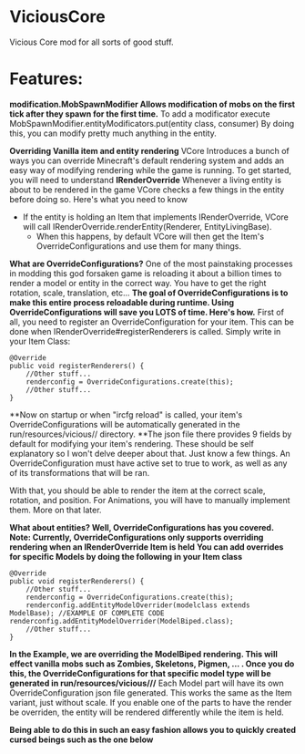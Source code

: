 # ViciousCore
 Vicious Core mod for all sorts of good stuff.

# Features:

**modification.MobSpawnModifier
Allows modification of mobs on the first tick after they spawn for the first time.**
To add a modificator execute MobSpawnModifier.entityModificators.put(entity class, consumer)
By doing this, you can modify pretty much anything in the entity.

**Overriding Vanilla item and entity rendering**
VCore Introduces a bunch of ways you can override Minecraft's default rendering system and adds an easy way of modifying rendering while the game is running. To get started, you will need to understand **IRenderOverride**
Whenever a living entity is about to be rendered in the game VCore checks a few things in the entity before doing so.
Here's what you need to know
 - If the entity is holding an Item that implements IRenderOverride, VCore will call IRenderOverride.renderEntity(Renderer, EntityLivingBase).
   - When this happens, by default VCore will then get the Item's OverrideConfigurations and use them for many things.

**What are OverrideConfigurations?**
One of the most painstaking processes in modding this god forsaken game is reloading it about a billion times to render a model or entity in the correct way. You have to get the right rotation, scale, translation, etc...
**The goal of OverrideConfigurations is to make this entire process reloadable during runtime. Using OverrideConfigurations will save you LOTS of time. Here's how.**
First of all, you need to register an OverrideConfiguration for your item. This can be done when IRenderOverride#registerRenderers is called. 
Simply write in your Item Class: 
```
@Override
public void registerRenderers() {
    //Other stuff...
    renderconfig = OverrideConfigurations.create(this);
    //Other stuff...
}
```
**Now on startup or when "ircfg reload" is called, your item's OverrideConfigurations will be automatically generated in the run/resources/vicious/<yourmodid>/<itemid> directory.
**The json file there provides 9 fields by default for modifying your item's rendering. These should be self explanatory so I won't delve deeper about that.
Just know a few things.
An OverrideConfiguration must have active set to true to work, as well as any of its transformations that will be ran.

With that, you should be able to render the item at the correct scale, rotation, and position. For Animations, you will have to manually implement them. More on that later.

**What about entities? Well, OverrideConfigurations has you covered. Note: Currently, OverrideConfigurations only supports overriding rendering when an IRenderOverride Item is held**
**You can add overrides for specific Models by doing the following in your Item class**
```
@Override
public void registerRenderers() {
    //Other stuff...
    renderconfig = OverrideConfigurations.create(this);
    renderconfig.addEntityModelOverrider(modelclass extends ModelBase); //EXAMPLE OF COMPLETE CODE renderconfig.addEntityModelOverrider(ModelBiped.class);
    //Other stuff...
}
```
**In the Example, we are overriding the ModelBiped rendering. This will effect vanilla mobs such as Zombies, Skeletons, Pigmen, ... . Once you do this, the OverrideConfigurations for that specific model type will be generated in run/resources/vicious/<yourmodid>/<itemid>/<ModelClassCanonicalName>** 
Each Model part will have its own OverrideConfiguration json file generated. This works the same as the Item variant, just without scale. If you enable one of the parts to have the render be overriden, the entity will be rendered differently while the item is held.

**Being able to do this in such an easy fashion allows you to quickly created cursed beings such as the one below**

<spider holding gun probably>

